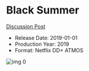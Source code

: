 # Black Summer

[Discussion Post](https://www.avsforum.com/threads/bass-eq-for-filtered-movies.2995212/post-57896698)

* Release Date: 2019-01-01
* Production Year: 2019
* Format: Netflix DD+ ATMOS

![img 0](https://i.imgur.com/bn0Y8Da.jpg)

